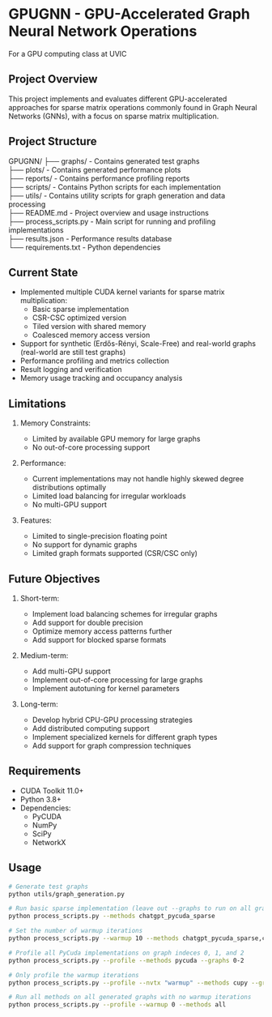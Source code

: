 # GPUGNN - GPU-Accelerated Graph Neural Network Operations
For a GPU computing class at UVIC

## Project Overview
This project implements and evaluates different GPU-accelerated approaches for sparse matrix operations commonly found in Graph Neural Networks (GNNs), with a focus on sparse matrix multiplication.

## Project Structure
GPUGNN/ 
├── graphs/ - Contains generated test graphs\
├── plots/ - Contains generated performance plots\
├── reports/ - Contains performance profiling reports\
├── scripts/ - Contains Python scripts for each implementation\
├── utils/ - Contains utility scripts for graph generation and data processing\
├── README.md - Project overview and usage instructions\
├── process_scripts.py - Main script for running and profiling implementations\
├── results.json - Performance results database\
└── requirements.txt - Python dependencies


## Current State
- Implemented multiple CUDA kernel variants for sparse matrix multiplication:
  - Basic sparse implementation
  - CSR-CSC optimized version
  - Tiled version with shared memory
  - Coalesced memory access version
- Support for synthetic (Erdős-Rényi, Scale-Free) and real-world graphs (real-world are still test graphs)
- Performance profiling and metrics collection
- Result logging and verification
- Memory usage tracking and occupancy analysis

## Limitations
1. Memory Constraints:
   - Limited by available GPU memory for large graphs
   - No out-of-core processing support

2. Performance:
   - Current implementations may not handle highly skewed degree distributions optimally
   - Limited load balancing for irregular workloads
   - No multi-GPU support

3. Features:
   - Limited to single-precision floating point
   - No support for dynamic graphs
   - Limited graph formats supported (CSR/CSC only)

## Future Objectives
1. Short-term:
   - Implement load balancing schemes for irregular graphs
   - Add support for double precision
   - Optimize memory access patterns further
   - Add support for blocked sparse formats

2. Medium-term:
   - Add multi-GPU support
   - Implement out-of-core processing for large graphs
   - Implement autotuning for kernel parameters

3. Long-term:
   - Develop hybrid CPU-GPU processing strategies
   - Add distributed computing support
   - Implement specialized kernels for different graph types
   - Add support for graph compression techniques

## Requirements
- CUDA Toolkit 11.0+
- Python 3.8+
- Dependencies:
  - PyCUDA
  - NumPy
  - SciPy
  - NetworkX

## Usage
```bash
# Generate test graphs
python utils/graph_generation.py

# Run basic sparse implementation (leave out --graphs to run on all graphs)
python process_scripts.py --methods chatgpt_pycuda_sparse

# Set the number of warmup iterations
python process_scripts.py --warmup 10 --methods chatgpt_pycuda_sparse,chatgpt_pytorch_dense

# Profile all PyCuda implementations on graph indeces 0, 1, and 2
python process_scripts.py --profile --methods pycuda --graphs 0-2

# Only profile the warmup iterations
python process_scripts.py --profile --nvtx "warmup" --methods cupy --graphs 2

# Run all methods on all generated graphs with no warmup iterations
python process_scripts.py --profile --warmup 0 --methods all